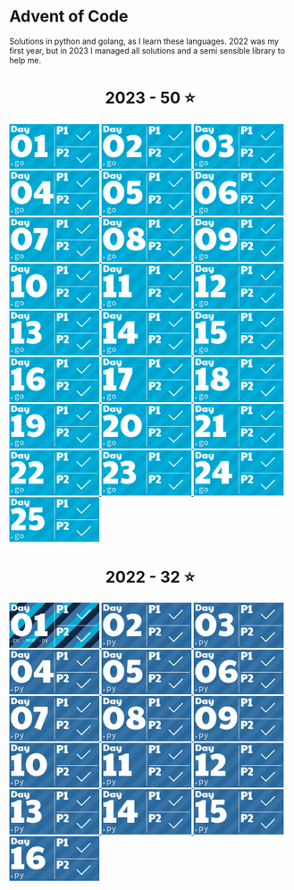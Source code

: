 # Advent of Code

Solutions in python and golang, as I learn these languages. 2022 was my first year, but in 2023 I managed
all solutions and a semi sensible library to help me.

<!-- AOC TILES BEGIN -->
<h1 align="center">
  2023 - 50 ⭐
</h1>
<a href="2023/Day01/day1.go">
  <img src=".aoc_tiles/tiles/2023/01.png" width="161px">
</a>
<a href="2023/Day02/day2.go">
  <img src=".aoc_tiles/tiles/2023/02.png" width="161px">
</a>
<a href="2023/Day03/day3.go">
  <img src=".aoc_tiles/tiles/2023/03.png" width="161px">
</a>
<a href="2023/Day04/day4.go">
  <img src=".aoc_tiles/tiles/2023/04.png" width="161px">
</a>
<a href="2023/Day05/day5.go">
  <img src=".aoc_tiles/tiles/2023/05.png" width="161px">
</a>
<a href="2023/Day06/day6.go">
  <img src=".aoc_tiles/tiles/2023/06.png" width="161px">
</a>
<a href="2023/Day07/day7.go">
  <img src=".aoc_tiles/tiles/2023/07.png" width="161px">
</a>
<a href="2023/Day08/day8.go">
  <img src=".aoc_tiles/tiles/2023/08.png" width="161px">
</a>
<a href="2023/Day09/day9.go">
  <img src=".aoc_tiles/tiles/2023/09.png" width="161px">
</a>
<a href="2023/Day10/day10.go">
  <img src=".aoc_tiles/tiles/2023/10.png" width="161px">
</a>
<a href="2023/Day11/day11.go">
  <img src=".aoc_tiles/tiles/2023/11.png" width="161px">
</a>
<a href="2023/Day12/day12.go">
  <img src=".aoc_tiles/tiles/2023/12.png" width="161px">
</a>
<a href="2023/Day13/day13.go">
  <img src=".aoc_tiles/tiles/2023/13.png" width="161px">
</a>
<a href="2023/Day14/day14.go">
  <img src=".aoc_tiles/tiles/2023/14.png" width="161px">
</a>
<a href="2023/Day15/day15.go">
  <img src=".aoc_tiles/tiles/2023/15.png" width="161px">
</a>
<a href="2023/Day16/day16.go">
  <img src=".aoc_tiles/tiles/2023/16.png" width="161px">
</a>
<a href="2023/Day17/day17.go">
  <img src=".aoc_tiles/tiles/2023/17.png" width="161px">
</a>
<a href="2023/Day18/day18.go">
  <img src=".aoc_tiles/tiles/2023/18.png" width="161px">
</a>
<a href="2023/Day19/day19.go">
  <img src=".aoc_tiles/tiles/2023/19.png" width="161px">
</a>
<a href="2023/Day20/day20.go">
  <img src=".aoc_tiles/tiles/2023/20.png" width="161px">
</a>
<a href="2023/Day21/day21.go">
  <img src=".aoc_tiles/tiles/2023/21.png" width="161px">
</a>
<a href="2023/Day22/day22.go">
  <img src=".aoc_tiles/tiles/2023/22.png" width="161px">
</a>
<a href="2023/Day23/day23.go">
  <img src=".aoc_tiles/tiles/2023/23.png" width="161px">
</a>
<a href="2023/Day24/day24.go">
  <img src=".aoc_tiles/tiles/2023/24.png" width="161px">
</a>
<a href="2023/Day25/day25.go">
  <img src=".aoc_tiles/tiles/2023/25.png" width="161px">
</a>
<h1 align="center">
  2022 - 32 ⭐
</h1>
<a href="2022/Day01/day1.go">
  <img src=".aoc_tiles/tiles/2022/01.png" width="161px">
</a>
<a href="2022/Day02/day2.py">
  <img src=".aoc_tiles/tiles/2022/02.png" width="161px">
</a>
<a href="2022/Day03/day3.py">
  <img src=".aoc_tiles/tiles/2022/03.png" width="161px">
</a>
<a href="2022/Day04/day4.py">
  <img src=".aoc_tiles/tiles/2022/04.png" width="161px">
</a>
<a href="2022/Day05/day5.py">
  <img src=".aoc_tiles/tiles/2022/05.png" width="161px">
</a>
<a href="2022/Day06/day6.py">
  <img src=".aoc_tiles/tiles/2022/06.png" width="161px">
</a>
<a href="2022/Day07/day7.py">
  <img src=".aoc_tiles/tiles/2022/07.png" width="161px">
</a>
<a href="2022/Day08/day8.py">
  <img src=".aoc_tiles/tiles/2022/08.png" width="161px">
</a>
<a href="2022/Day09/day9.py">
  <img src=".aoc_tiles/tiles/2022/09.png" width="161px">
</a>
<a href="2022/Day10/day10.py">
  <img src=".aoc_tiles/tiles/2022/10.png" width="161px">
</a>
<a href="2022/Day11/day11.py">
  <img src=".aoc_tiles/tiles/2022/11.png" width="161px">
</a>
<a href="2022/Day12/day12.py">
  <img src=".aoc_tiles/tiles/2022/12.png" width="161px">
</a>
<a href="2022/Day13/day13.py">
  <img src=".aoc_tiles/tiles/2022/13.png" width="161px">
</a>
<a href="2022/Day14/day14.py">
  <img src=".aoc_tiles/tiles/2022/14.png" width="161px">
</a>
<a href="2022/Day15/day15.py">
  <img src=".aoc_tiles/tiles/2022/15.png" width="161px">
</a>
<a href="2022/Day16/day16.py">
  <img src=".aoc_tiles/tiles/2022/16.png" width="161px">
</a>
<!-- AOC TILES END -->
